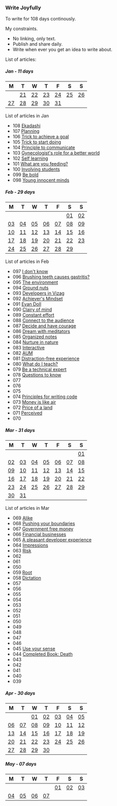 ### Write Joyfully 

To write for 108 days continously.  

My constraints.
+ No linking, only text.
+ Publish and share daily.
+ Write when ever you get an idea to write about.
  
List of articles:  

##### Jan - 11 days  

| M | T | W | T | F | S | S |
| -- | -- | -- | -- | -- | -- | -- |
|        | [21](108-ekadashi) | [22](107-planning) | [23](106-trick-to-achieve-a-goal) | [24](105-trick-to-start-doing) | [25](104-principle-to-communicate) | [26](103-gynecologists-role) |  
| [27](102-self-learning) | [28](101-what-are-you-feeding) | [29](100-involving-students) | [30](099-be-bold) | [31](098-young-innocent-minds) |        |        |  
  
  
List of articles in Jan
+ 108 [Ekadashi](108-ekadashi)
+ 107 [Planning](107-planning)
+ 106 [Trick to achieve a goal](106-trick-to-achieve-a-goal)
+ 105 [Trick to start doing](105-trick-to-start-doing)
+ 104 [Principle to communicate](104-principle-to-communicate)
+ 103 [Gynecologist's role for a better world](103-gynecologists-role)
+ 102 [Self learning](102-self-learning)
+ 101 [What are you feeding?](101-what-are-you-feeding)
+ 100 [Involving students](100-involving-students)
+ 099 [Be bold](099-be-bold)
+ 098 [Young innocent minds](098-young-innocent-minds)

##### Feb - 29 days   

| M | T | W | T | F | S | S |  
| -- | -- | -- | -- | -- | -- | -- |  
|        |        |        |        |        | [01](097-i-dont-know) | [02](096-brushing-teeth) |  
| [03](095-the-environment) | [04](094-groundnuts) | [05](093-developers-in-vizag) | [06](092-achiever-mindset) | [07](091-evan-doll) | [08](090-clarity-of-mind) | [09](089-constant-effort) |  
| [10](088-connect-to-the-audience) | [11](087-decide-and-have-courage) | [12](086-dream-with-meditators) | [13](085-organized-notes) | [14](084-nurture-in-nature) | [15](083-interactive) | [16](082-aum) |  
| [17](081-distraction-free-experience) | [18](080-what-do-i-teach) | [19](079-be-a-technical-expert) | [20](078-questions-to-know) | [21]() | [22]() | [23]() |  
| [24]() | [25](074-principles-for-writing-code) | [26](073-money-is-like-air) | [27](072-price-of-a-land) | [28](071-perceived) | [29]() |        |  
  
List of articles in Feb  
+ 097 [I don't know](097-i-dont-know)
+ 096 [Brushing teeth causes gastritis?](096-brushing-teeth)
+ 095 [The environment](095-the-environment)
+ 094 [Ground nuts](094-groundnuts)
+ 093 [Developers in Vizag](093-developers-in-vizag)
+ 092 [Achiever's Mindset](092-achiever-mindset)
+ 091 [Evan Doll](091-evan-doll)
+ 090 [Clairy of mind](090-clarity-of-mind)
+ 089 [Constant effort](089-constant-effort)
+ 088 [Connect to the audience](088-connect-to-the-audience)
+ 087 [Decide and have courage](087-decide-and-have-courage)
+ 086 [Dream with meditators](086-dream-with-meditators)
+ 085 [Organized notes](085-organized-notes)
+ 084 [Nurture in nature](084-nurture-in-nature)
+ 083 [Interactive](083-interactive)
+ 082 [AUM](082-aum)
+ 081 [Distraction-free experience](081-distraction-free-experience)
+ 080 [What do I teach?](080-what-do-i-teach)
+ 079 [Be a technical expert](079-be-a-technical-expert)
+ 078 [Questions to know](078-questions-to-know)
+ 077
+ 076
+ 075
+ 074 [Principles for writing code](074-principles-for-writing-code)
+ 073 [Money is like air](073-money-is-like-air)
+ 072 [Price of a land](072-price-of-a-land)
+ 071 [Perceived](071-perceived)
+ 070

##### Mar - 31 days    

| M | T | W | T | F | S | S |
| -- | -- | -- | -- | -- | -- | -- |
|        |        |        |        |        |        | [01](069-alike) |  
| [02](068-pushing-the-boundaries) | [03](067-government-free-money) | [04](066-financial-businesses) | [05](065-a-pleasant-developer-experience) | [06](064-impressions) | [07](063-risk) | [08]() |  
| [09]() | [10]() | [11](059-root) | [12](058-dictation) | [13]() | [14]() | [15]() |  
| [16]() | [17]() | [18]() | [19]() | [20]() | [21]() | [22]() |  
| [23]() | [24]() | [25](045-use-your-sense) | [26](044-completed-book-death) | [27]() | [28]() | [29]() |  
| [30]() | [31]() |        |        |        |        |        |  
  
List of articles in Mar  
+ 069 [Alike](069-alike)
+ 068 [Pushing your boundaries](068-pushing-the-boundaries)
+ 067 [Government free money](067-government-free-money)
+ 066 [Financial businesses](066-financial-businesses)
+ 065 [A pleasant developer experience](065-a-pleasant-developer-experience)
+ 064 [Impressions](064-impressions)
+ 063 [Risk](063-risk)
+ 062
+ 061
+ 050
+ 059 [Root](059-root)
+ 058 [Dictation](058-dictation)
+ 057
+ 056
+ 055
+ 054
+ 053
+ 052
+ 051
+ 050
+ 049
+ 048
+ 047
+ 046
+ 045 [Use your sense](045-use-your-sense)
+ 044 [Completed Book: Death](044-completed-book-death)
+ 043
+ 042
+ 041
+ 040
+ 039


##### Apr - 30 days    

| M | T | W | T | F | S | S |  
| -- | -- | -- | -- | -- | -- | -- |  
|        |        | [01]() | [02]() | [03]() | [04]() | [05]() |  
| [06]() | [07]() | [08]() | [09]() | [10]() | [11]() | [12]() |  
| [13]() | [14]() | [15]() | [16]() | [17]() | [18]() | [19]() |  
| [20]() | [21]() | [22]() | [23]() | [24]() | [25]() | [26]() |  
| [27]() | [28]() | [29]() | [30]() |        |        |        |  
   
##### May - 07 days   

| M | T | W | T | F | S | S |  
| -- | -- | -- | -- | -- | -- | -- |  
|        |        |        |        | [01]() | [02]() | [03]() |  
| [04]() | [05]() | [06]() | [07]() |        |        |        |  
  
